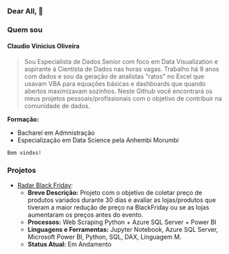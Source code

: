 ### Dear All, 👋

### Quem sou

#### Claudio Vinicius Oliveira

>Sou Especialista de Dados Senior com foco em Data Visualization e aspirante à Cientista de Dados nas horas vagas. Trabalho há 9 anos com dados e sou da geração de analistas "ratos" no Excel que usavam VBA para equações básicas e dashboards que quando abertos maximizavam sozinhos. Neste Github você encontrará os meus projetos pessoais/profissionais com o objetivo de contribuir na comunidade de dados.

**Formação:**

* Bacharel em Admnistração
* Especialização em Data Science pela Anhembi Morumbi
```
Bem vindxs!
```




### Projetos

* [Radar Black Friday]():
  * **Breve Descrição:** Projeto com o objetivo de coletar preço de produtos variados durante 30 dias e avaliar as lojas/produtos que tiveram a maior redução de preço na BlackFriday ou se as lojas aumentaram os preços antes do evento. 
  * **Processos:** Web Scraping Python + Azure SQL Server + Power BI
  * **Linguagens e Ferramentas:** Jupyter Notebook, Azure SQL Server, Microsoft Power BI, Python, SQL, DAX, Linguagem M.
  * **Status Atual:** Em Andamento








<!--
**claudioviniciuso/claudioviniciuso** is a ✨ _special_ ✨ repository because its `README.md` (this file) appears on your GitHub profile.

Here are some ideas to get you started:

- 🔭 I’m currently working on ...
- 🌱 I’m currently learning ...
- 👯 I’m looking to collaborate on ...
- 🤔 I’m looking for help with ...
- 💬 Ask me about ...
- 📫 How to reach me: ...
- 😄 Pronouns: ...
- ⚡ Fun fact: ...
-->
